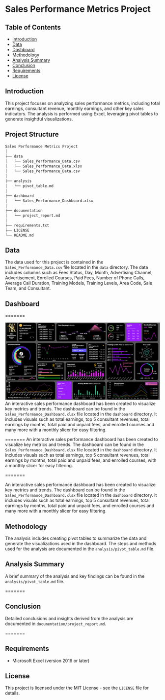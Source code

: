 # Sales Performance Metrics Project

## Table of Contents
- [Introduction](#introduction)
- [Data](#data)
- [Dashboard](#dashboard)
- [Methodology](#methodology)
- [Analysis Summary](#analysis-summary)
- [Conclusion](#conclusion)
- [Requirements](#requirements)
- [License](#license)

## Introduction
This project focuses on analyzing sales performance metrics, including total earnings, consultant revenue, monthly earnings, and other key sales indicators. The analysis is performed using Excel, leveraging pivot tables to generate insightful visualizations.

## Project Structure
```plaintext
Sales Performance Metrics Project
│
├── data
│   └── Sales_Performance_Data.csv
│   └── Sales_Performance_Data.xlsx
│   └── Sales_Performance_Data.csv
│
├── analysis
│   └── pivot_table.md
│
├── dashboard
│   └── Sales_Performance_Dashboard.xlsx
│
├── documentation
│   └── project_report.md
│
├── requirements.txt
├── LICENSE
└── README.md

```

## Data
The data used for this project is contained in the `Sales_Performance_Data.csv` file located in the `data` directory. The data includes columns such as Fees Status, Day, Month, Advertising Channel, Advertisement, Enrolled Courses, Paid Fees, Number of Phone Calls, Average Call Duration, Training Models, Training Levels, Area Code, Sale Team, and Consultant.

## Dashboard

=======

![Sales Performance Dashboard](https://github.com/Rohankale010/DATA_ANALYST_PROJECTS/blob/main/Sales%20Performance%20Metrics/dashboard/Sales-Performance-Dashboard.png)
An interactive sales performance dashboard has been created to visualize key metrics and trends. The dashboard can be found in the `Sales_Performance_Dashboard.xlsx` file located in the `dashboard` directory. It includes visuals such as total earnings, top 5 consultant revenues, total earnings by months, total paid and unpaid fees, and enrolled courses and many more with a monthly slicer for easy filtering.

=======
An interactive sales performance dashboard has been created to visualize key metrics and trends. The dashboard can be found in the `Sales_Performance_Dashboard.xlsx` file located in the `dashboard` directory. It includes visuals such as total earnings, top 5 consultant revenues, total earnings by months, total paid and unpaid fees, and enrolled courses, with a monthly slicer for easy filtering.

=======

An interactive sales performance dashboard has been created to visualize key metrics and trends. The dashboard can be found in the `Sales_Performance_Dashboard.xlsx` file located in the `dashboard` directory. It includes visuals such as total earnings, top 5 consultant revenues, total earnings by months, total paid and unpaid fees, and enrolled courses and many more with a monthly slicer for easy filtering.


## Methodology
The analysis includes creating pivot tables to summarize the data and generate the visualizations used in the dashboard. The steps and methods used for the analysis are documented in the `analysis/pivot_table.md` file.

## Analysis Summary
A brief summary of the analysis and key findings can be found in the `analysis/pivot_table.md` file.


=======

## Conclusion
Detailed conclusions and insights derived from the analysis are documented in `documentation/project_report.md`.


======= 

## Requirements
- Microsoft Excel (version 2016 or later)

## License
This project is licensed under the MIT License - see the `LICENSE` file for details.
